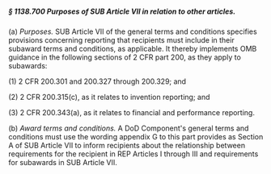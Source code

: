 ##### § 1138.700 Purposes of SUB Article VII in relation to other articles. #####

(a) *Purposes.* SUB Article VII of the general terms and conditions specifies provisions concerning reporting that recipients must include in their subaward terms and conditions, as applicable. It thereby implements OMB guidance in the following sections of 2 CFR part 200, as they apply to subawards:

(1) 2 CFR 200.301 and 200.327 through 200.329; and

(2) 2 CFR 200.315(c), as it relates to invention reporting; and

(3) 2 CFR 200.343(a), as it relates to financial and performance reporting.

(b) *Award terms and conditions.* A DoD Component's general terms and conditions must use the wording appendix G to this part provides as Section A of SUB Article VII to inform recipients about the relationship between requirements for the recipient in REP Articles I through III and requirements for subawards in SUB Article VII.